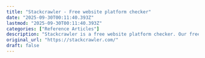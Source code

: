 ```yaml
---
title: "Stackcrawler - Free website platform checker"
date: "2025-09-30T00:11:40.393Z"
lastmod: "2025-09-30T00:11:40.393Z"
categories: ["Reference Articles"]
description: "Stackcrawler is a free website platform checker. Our free website profiling service provides detailed insight into competitors' website stacks."
original_url: "https://stackcrawler.com/"
draft: false
---
```

